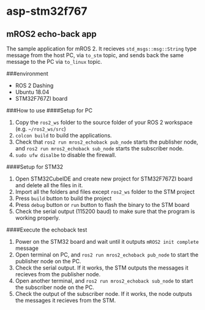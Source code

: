 # asp-stm32f767

## mROS2 echo-back app

The sample application for mROS 2.
It recieves `std_msgs::msg::String` type message from the host PC, via `to_stm` topic, and sends back the same message to the PC via `to_linux` topic.

###environment
* ROS 2 Dashing
* Ubuntu 18.04
* STM32F767ZI board

###How to use
####Setup for PC
1. Copy the `ros2_ws` folder to the source folder of your ROS 2 workspace  
   (e.g. `~/ros2_ws/src`)
1. `colcon build` to build the applications.
2. Check that `ros2 run mros2_echoback pub_node` starts the publisher node, and `ros2 run mros2_echoback sub_node` starts the subscriber node.
3. `sudo ufw disalbe` to disable the firewall.

####Setup for STM32
1. Open STM32CubeIDE and create new project for STM32F767ZI board and delete all the files in it.
1. Import all the folders and files except `ros2_ws` folder to the STM project
2. Press `build` button to build the project
3. Press `debug` button or `run` button to flash the binary to the STM board
4. Check the serial output (115200 baud) to make sure that the program is working properly.

####Execute the echoback test
1. Power on the STM32 board and wait until it outputs `mROS2 init complete` message
2. Open terminal on PC, and `ros2 run mros2_echoback pub_node` to start the publisher node on the PC.
3. Check the serial output. If it works, the STM outputs the messages it recieves from the publisher node.
4. Open another terminal, and `ros2 run mros2_echoback sub_node` to start the subscriber node on the PC.
5. Check the output of the subscriber node. If it works, the node outputs the messages it recieves from the STM.